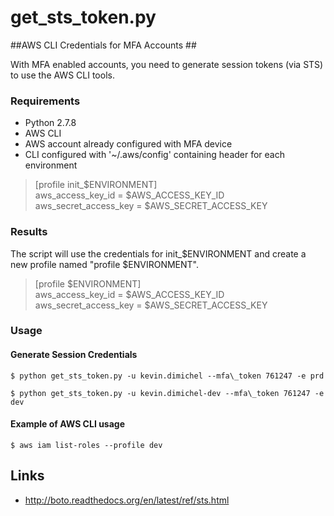 # get\_sts\_token.py
##AWS CLI Credentials for MFA Accounts ##

With MFA enabled accounts, you need to generate session tokens (via STS) to use the AWS CLI tools.

### Requirements ###

- Python 2.7.8
- AWS CLI
- AWS account already configured with MFA device
- CLI configured with '~/.aws/config' containing header for each environment 

> [profile init_$ENVIRONMENT]  
> aws\_access\_key\_id = $AWS\_ACCESS\_KEY\_ID  
> aws\_secret\_access\_key = $AWS\_SECRET\_ACCESS\_KEY  

### Results ###

The script will use the credentials for init\_$ENVIRONMENT and create a new profile named "profile $ENVIRONMENT".

> [profile $ENVIRONMENT]  
> aws\_access\_key\_id = $AWS\_ACCESS\_KEY\_ID  
> aws\_secret\_access\_key = $AWS\_SECRET\_ACCESS\_KEY  

### Usage ###
#### Generate Session Credentials ####
`$ python get_sts_token.py -u kevin.dimichel --mfa\_token 761247 -e prd`

`$ python get_sts_token.py -u kevin.dimichel-dev --mfa\_token 761247 -e dev` 


#### Example of AWS CLI usage #### 
`$ aws iam list-roles --profile dev`

## Links ##
- http://boto.readthedocs.org/en/latest/ref/sts.html
